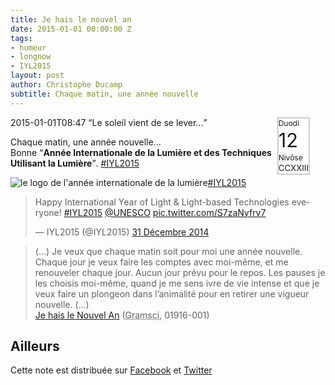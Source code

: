 ```yaml
---
title: Je hais le nouvel an
date: 2015-01-01 00:00:00 Z
tags:
- humeur
- longnow
- IYL2015
layout: post
author: Christophe Ducamp
subtitle: Chaque matin, une année nouvelle
---
```


<div style="border:2px solid #ccc; background: #fff; font-size: smaller; line-height: 1.3; margin-right: 25px; float:right;">
<div style="font-size: 9pt; width:100%">Duodi</div>
<div style="font-size: 23pt; width: 100%;">12</div>
<div style="font-size: 9pt; width: 100%;">Nivôse</div>
<div style="font-size: 10pt; width: 100%;">CCXXIII</div>
</div>

2015-01-01T08:47 <q>Le soleil vient de se lever...</q> 

Chaque matin, une année nouvelle...<br>Bonne <q><b>Année Internationale de la Lumière et des Techniques Utilisant la Lumière</b></q>. [#IYL2015](http://www.light2015.org/Home/About.html)

![le logo de l'année internationale de la lumière][logo][#IYL2015]

<blockquote class="u-in-reply-to twitter-tweet" lang="fr"><p>Happy International Year of Light &amp; Light-based Technologies everyone! <a href="https://twitter.com/hashtag/IYL2015?src=hash">#IYL2015</a> <a href="https://twitter.com/UNESCO">@UNESCO</a> <a href="http://t.co/S7zaNyfrv7">pic.twitter.com/S7zaNyfrv7</a></p>&mdash; IYL2015 (@IYL2015) <a href="https://twitter.com/IYL2015/status/550382788554530817">31 Décembre 2014</a></blockquote>
<script async src="//platform.twitter.com/widgets.js" charset="utf-8"></script>

<blockquote class="h-cite">(...) Je veux que chaque matin soit pour moi une année nouvelle. Chaque jour je veux faire les comptes avec moi-même, et me renouveler chaque jour. Aucun jour prévu pour le repos. Les pauses je les choisis moi-même, quand je me sens ivre de vie intense et que je veux faire un plongeon dans l’animalité pour en retirer une vigueur nouvelle. (...)
<footer><a class="u-url p-name" href="http://dormirajamais.org/gramsci-2/">Je hais le Nouvel An</a> (<abbr class="p-author h-card" title="Antonio Gramsci">Gramsci</abbr>, <time class="dt-published" datetime="1916-01-01">01916-001</time>)</footer></blockquote>

## Ailleurs 
Cette note est distribuée sur <a rel="syndication" class="u-syndication" href="https://www.facebook.com/christophe.ducamp/posts/10152445287161891">Facebook</a> et <a href="https://twitter.com/xtof_fr/status/550566018134065152" rel="syndication" class="u-syndication">Twitter</a>


[logo]: http://upload.wikimedia.org/wikipedia/commons/thumb/3/35/International_Year_of_Light_2015_-_color_logo_2.png/280px-International_Year_of_Light_2015_-_color_logo_2.png
[#IYL2015]: http://www.light2015.org/ "cliquer pour visiter light2015"